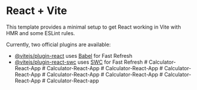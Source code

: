 # React + Vite

This template provides a minimal setup to get React working in Vite with HMR and some ESLint rules.

Currently, two official plugins are available:

- [@vitejs/plugin-react](https://github.com/vitejs/vite-plugin-react/blob/main/packages/plugin-react/README.md) uses [Babel](https://babeljs.io/) for Fast Refresh
- [@vitejs/plugin-react-swc](https://github.com/vitejs/vite-plugin-react-swc) uses [SWC](https://swc.rs/) for Fast Refresh
#   C a l c u l a t o r - R e a c t - A p p  
 #   C a l c u l a t o r - R e a c t - A p p  
 #   C a l c u l a t o r - R e a c t - A p p  
 #   C a l c u l a t o r - R e a c t - A p p  
 #   C a l c u l a t o r - R e a c t - A p p  
 #   C a l c u l a t o r - R e a c t - A p p  
 #   C a l c u l a t o r - R e a c t - A p p  
 #   C a l c u l a t o r - R e a c t - a p p  
 